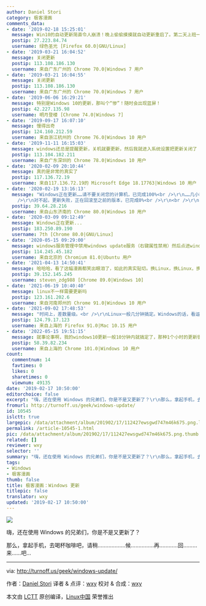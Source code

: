 ```yaml
---
author: Daniel Stori
category: 极客漫画
comments_data:
- date: '2019-02-18 15:25:01'
  message: Win10的自动更新简直令人崩溃！晚上偷偷摸摸就自动更新重启了。第二天上班一看，悲剧啊！
  postip: 27.223.84.74
  username: 绿色圣光 [Firefox 60.0|GNU/Linux]
- date: '2019-03-21 16:04:52'
  message: 关闭更新
  postip: 113.108.186.130
  username: 来自广东广州的 Chrome 70.0|Windows 7 用户
- date: '2019-03-21 16:04:55'
  message: 关闭更新
  postip: 113.108.186.130
  username: 来自广东广州的 Chrome 70.0|Windows 7 用户
- date: '2019-06-06 16:29:21'
  message: 特别是Windows 10的更新，那叫个“惨”！随时会出现蓝屏！
  postip: 42.227.135.98
  username: 明月登楼 [Chrome 74.0|Windows 7]
- date: '2019-09-17 16:07:10'
  message: 慢得出奇
  postip: 124.160.212.59
  username: 来自浙江杭州的 Chrome 76.0|Windows 10 用户
- date: '2019-11-11 16:15:03'
  message: windows还总是提醒更新，关机就要更新，然后我就进入系统设置把更新关闭了
  postip: 113.104.182.211
  username: 来自广东深圳的 Chrome 78.0|Windows 10 用户
- date: '2020-02-09 20:10:44'
  message: 真的是非常的真实了
  postip: 117.136.72.19
  username: 来自117.136.72.19的 Microsoft Edge 18.17763|Windows 10 用户
- date: '2020-02-19 13:16:13'
  message: "Windows正在更新……请不要关闭您的计算机，已完成100%<br />\r\n……几小时过去了……<br />\r\nWindows正在更新……请不要关闭您的计算机，已完成100%<br
    />\r\n对不起，更新失败，正在回滚至之前的版本，已完成0%<br />\r\n<br />\r\n????????????"
  postip: 39.64.28.216
  username: 来自山东济南的 Chrome 80.0|Windows 10 用户
- date: '2020-03-09 09:12:49'
  message: Windows正在更新...
  postip: 183.250.89.190
  username: 7th [Chrome 80.0|GNU/Linux]
- date: '2020-05-15 09:29:00'
  message: windows服务管理中禁用windows update服务（右键属性禁用）然后点进windows更新，提示，您的组织已关闭自动更新，yeah！
  postip: 114.245.45.182
  username: 来自北京的 Chromium 81.0|Ubuntu 用户
- date: '2021-04-13 14:50:41'
  message: 哈哈哈，看了这幅漫画都笑出眼泪了，如此的真实贴切。换Linux，换Linux，换Linux；强烈建议换Ubuntu，Fedora。
  postip: 39.152.145.245
  username: steven_zdg988 [Chrome 89.0|Windows 10]
- date: '2021-06-19 10:40:40'
  message: linux不一样需要更新吗
  postip: 123.161.202.6
  username: 来自河南郑州的 Chrome 91.0|Windows 10 用户
- date: '2021-09-02 17:48:53'
  message: "时间上，差数量级。<br />\r\nLinux一般几分钟搞定。Windows的话，看运气吧。"
  postip: 124.79.17.123
  username: 来自上海的 Firefox 91.0|Mac 10.15 用户
- date: '2022-05-15 19:51:15'
  message: 就事论事啊，我的windows10更新一般10分钟内就搞定了，那种1个小时的更新很难遇到一次；
  postip: 58.39.82.234
  username: 来自上海的 Chrome 101.0|Windows 10 用户
count:
  commentnum: 14
  favtimes: 0
  likes: 0
  sharetimes: 0
  viewnum: 49135
date: '2019-02-17 10:50:00'
editorchoice: false
excerpt: "嗨，还在使用 Windows 的兄弟们，你是不是又更新了？\r\n那么，拿起手机，去喝杯咖啡吧，请稍………………候……………再…………回………来……吧…"
fromurl: http://turnoff.us/geek/windows-update/
id: 10545
islctt: true
largepic: /data/attachment/album/201902/17/112427ewsgwd747m46k675.png.large.jpg
permalink: /article-10545-1.html
pic: /data/attachment/album/201902/17/112427ewsgwd747m46k675.png.thumb.jpg
related: []
reviewer: wxy
selector: ''
summary: "嗨，还在使用 Windows 的兄弟们，你是不是又更新了？\r\n那么，拿起手机，去喝杯咖啡吧，请稍………………候……………再…………回………来……吧…"
tags:
- Windows
- 极客漫画
thumb: false
title: 极客漫画：Windows 更新
titlepic: false
translator: wxy
updated: '2019-02-17 10:50:00'
---
```


![](/data/attachment/album/201902/17/112427ewsgwd747m46k675.png)


嗨，还在使用 Windows 的兄弟们，你是不是又更新了？


那么，拿起手机，去喝杯咖啡吧，请稍………………候……………再…………回………来……吧…




---


via: <http://turnoff.us/geek/windows-update/>


作者：[Daniel Stori](http://turnoff.us/about/) 译者 & 点评：[wxy](https://github.com/wxy) 校对 & 合成：[wxy](https://github.com/wxy)


本文由 [LCTT](https://github.com/LCTT/TranslateProject) 原创编译，[Linux中国](https://linux.cn/) 荣誉推出